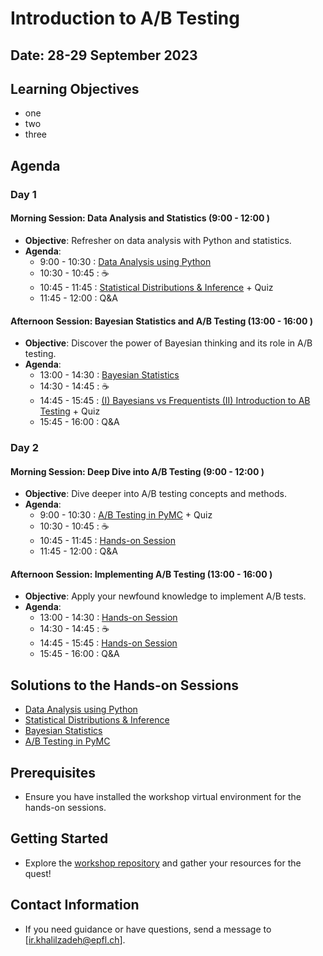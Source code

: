 # Introduction to A/B Testing

## Date: 28-29 September 2023
## Learning Objectives
- one
- two
- three

## Agenda

### Day 1

#### Morning Session: Data Analysis and Statistics (9:00  - 12:00 )
- **Objective**: Refresher on data analysis with Python and statistics.
- **Agenda**:
  - 9:00  - 10:30 : [Data Analysis using Python](https://github.com/epfl-exts/WEF-workshop-2023/tree/main/Day1-01)
  - 10:30  - 10:45 : ☕
  - 10:45  - 11:45 : [Statistical Distributions & Inference](https://github.com/epfl-exts/WEF-workshop-2023/tree/main/Day1-02) + Quiz
  - 11:45  - 12:00 : Q&A 

#### Afternoon Session: Bayesian Statistics and A/B Testing (13:00  - 16:00 )
- **Objective**: Discover the power of Bayesian thinking and its role in A/B testing.
- **Agenda**:
  - 13:00  - 14:30 : [Bayesian Statistics](https://github.com/epfl-exts/WEF-workshop-2023/tree/main/Day1-03)
  - 14:30  - 14:45 : ☕
  - 14:45  - 15:45 : [(I) Bayesians vs Frequentists (II) Introduction to AB Testing](https://github.com/epfl-exts/WEF-workshop-2023/tree/main/Day1-04) + Quiz
  - 15:45  - 16:00 : Q&A 



### Day 2

#### Morning Session: Deep Dive into A/B Testing (9:00  - 12:00 )
- **Objective**: Dive deeper into A/B testing concepts and methods.
- **Agenda**:
  - 9:00  - 10:30 : [A/B Testing in PyMC](https://github.com/epfl-exts/WEF-workshop-2023/tree/main/Day2-01) + Quiz
  - 10:30  - 10:45 : ☕
  - 10:45  - 11:45 : [Hands-on Session](https://github.com/epfl-exts/WEF-workshop-2023/tree/main/Day2-02)
  - 11:45  - 12:00 : Q&A 


#### Afternoon Session: Implementing A/B Testing (13:00  - 16:00 )
- **Objective**: Apply your newfound knowledge to implement A/B tests.
- **Agenda**:
  - 13:00  - 14:30 : [Hands-on Session]()
  - 14:30  - 14:45 : ☕
  - 14:45  - 15:45 : [Hands-on Session]()
  - 15:45  - 16:00 : Q&A 


## Solutions to the Hands-on Sessions
- [Data Analysis using Python](https://github.com/epfl-exts/WEF-workshop-2023/tree/main/Day1-01)
- [Statistical Distributions & Inference](https://github.com/epfl-exts/WEF-workshop-2023/tree/main/Day1-02)
- [Bayesian Statistics](https://github.com/epfl-exts/WEF-workshop-2023/tree/main/Day1-03)
- [A/B Testing in PyMC](https://github.com/epfl-exts/WEF-workshop-2023/tree/main/Day2-01)

## Prerequisites
- Ensure you have installed the workshop virtual environment for the hands-on sessions.

## Getting Started
- Explore the [workshop repository](https://github.com/epfl-exts/WEF-workshop-2023/tree/main) and gather your resources for the quest!

## Contact Information
- If you need guidance or have questions, send a message to [ir.khalilzadeh@epfl.ch].
